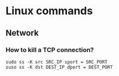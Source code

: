 Linux commands
===================

## Network

### How to kill a TCP connection?

```
sudo ss -K src SRC_IP sport = SRC_PORT
suso ss -K dst DEST_IP dport = DEST_PORT
```
